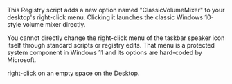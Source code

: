 This Registry script adds a new option named "ClassicVolumeMixer" to your desktop's right-click menu. Clicking it launches the classic Windows 10-style volume mixer directly.


You cannot directly change the right-click menu of the taskbar speaker icon itself through standard scripts or registry edits. That menu is a protected system component in Windows 11 and its options are hard-coded by Microsoft.



right-click on an empty space on the Desktop.
